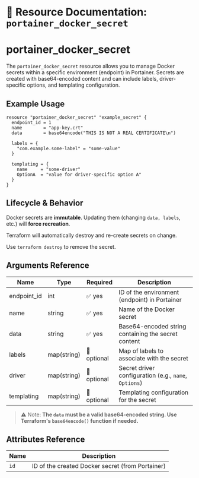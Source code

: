 # 🔐 **Resource Documentation: `portainer_docker_secret`**

# portainer_docker_secret
The `portainer_docker_secret` resource allows you to manage Docker secrets within a specific environment (endpoint) in Portainer.
Secrets are created with base64-encoded content and can include labels, driver-specific options, and templating configuration.

## Example Usage
```hcl
resource "portainer_docker_secret" "example_secret" {
  endpoint_id = 1
  name        = "app-key.crt"
  data        = base64encode("THIS IS NOT A REAL CERTIFICATE\n")

  labels = {
    "com.example.some-label" = "some-value"
  }

  templating = {
    name     = "some-driver"
    OptionA  = "value for driver-specific option A"
  }
}
```

## Lifecycle & Behavior
Docker secrets are **immutable**. Updating them (changing `data, labels`, etc.) will **force recreation**.

Terraform will automatically destroy and re-create secrets on change.

Use `terraform destroy` to remove the secret.

## Arguments Reference
| Name        | Type         | Required     | Description                                                       |
|-------------|--------------|--------------|-------------------------------------------------------------------|
| endpoint_id | int          | ✅ yes       | ID of the environment (endpoint) in Portainer                     |
| name        | string       | ✅ yes       | Name of the Docker secret                                         |
| data        | string       | ✅ yes       | Base64-encoded string containing the secret content               |
| labels      | map(string)  | 🚫 optional  | Map of labels to associate with the secret                        |
| driver      | map(string)  | 🚫 optional  | Secret driver configuration (e.g., `name`, `Options`)             |
| templating  | map(string)  | 🚫 optional  | Templating configuration for the secret                           |
> ⚠️ Note: **The `data` must be a valid base64-encoded string. Use Terraform's `base64encode()` function if needed.**

## Attributes Reference

| Name | Description              |
|------|--------------------------|
| `id` | ID of the created Docker secret (from Portainer) |
